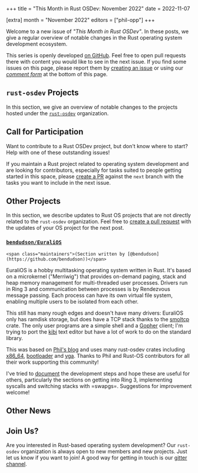 +++
title = "This Month in Rust OSDev: November 2022"
date = 2022-11-07

[extra]
month = "November 2022"
editors = ["phil-opp"]
+++

Welcome to a new issue of _"This Month in Rust OSDev"_. In these posts, we give a regular overview of notable changes in the Rust operating system development ecosystem.

<!-- more -->

This series is openly developed [on GitHub](https://github.com/rust-osdev/homepage/). Feel free to open pull requests there with content you would like to see in the next issue. If you find some issues on this page, please report them by [creating an issue](https://github.com/rust-osdev/homepage/issues/new) or using our [_comment form_](#comment-form) at the bottom of this page.

<!--
    This is a draft for the upcoming "This Month in Rust OSDev (November 2022)" post.
    Feel free to create pull requests against the `next` branch to add your
    content here.
    Please take a look at the past posts on https://rust-osdev.com/ to see the
    general structure of these posts.
-->

## `rust-osdev` Projects

In this section, we give an overview of notable changes to the projects hosted under the [`rust-osdev`] organization.

[`rust-osdev`]: https://github.com/rust-osdev/about

<!--
    Please use the following template:

    ### [`repo_name`](https://github.com/rust-osdev/repo_name)
    <span class="maintainers">Maintained by [@maintainer_1](https://github.com/maintainer_1)</span>

    The `repo_name` crate ...<<short introduction>>...

    We merged the following changes this month:
    <<changelog, either in list or text form>>
-->


## Call for Participation

Want to contribute to a Rust OSDev project, but don't know where to start? Help with one of these outstanding issues!

<!--
    Please use the following template for adding items:
    - [(`repo_name`) Issue Description](https://example.com/link-to-issue)
-->

<!-- <span class="gray">

_No tasks were proposed for this section this month._

</span> -->

If you maintain a Rust project related to operating system development and are looking for contributors, especially for tasks suited to people getting started in this space, please [create a PR](https://github.com/rust-osdev/homepage/pulls) against the `next` branch with the tasks you want to include in the next issue.

## Other Projects

In this section, we describe updates to Rust OS projects that are not directly related to the `rust-osdev` organization. Feel free to [create a pull request](https://github.com/rust-osdev/homepage/pulls) with the updates of your OS project for the next post.

<!--
    Please use the following template:

    ### [`owner_name/repo_name`](https://github.com/rust-osdev/owner_name/repo_name)
    <span class="maintainers">(Section written by [@your_github_name](https://github.com/your_github_name))</span>

    ...<<your project updates>>...
-->

### [`bendudson/EuraliOS`](https://github.com/bendudson/EuraliOS)
    <span class="maintainers">(Section written by [@bendudson](https://github.com/bendudson))</span>

EuraliOS is a hobby multitasking operating system written in
Rust. It's based on a microkernel ("Merriwig") that provides on-demand
paging, stack and heap memory management for multi-threaded user
processes. Drivers run in Ring 3 and communication between processes
is by Rendezvous message passing. Each process can have its own
virtual file system, enabling multiple users to be isolated from each
other.

This still has many rough edges and doesn't have many drivers:
EuraliOS only has ramdisk storage, but does have a TCP stack thanks to
the [smoltcp](https://github.com/smoltcp-rs/smoltcp) crate. The only
user programs are a simple shell and a
[Gopher](https://en.wikipedia.org/wiki/Gopher_(protocol)) client; I'm
trying to port the [kibi](https://github.com/ilai-deutel/kibi) text
editor but have a lot of work to do on the standard library.

This was based on [Phil's blog](https://os.phil-opp.com/) and uses
many rust-osdev crates including
[x86_64](https://github.com/rust-osdev/x86_64),
[bootloader](https://github.com/rust-osdev/bootloader) and
[vga](https://github.com/rust-osdev/vga). Thanks to Phil and
Rust-OS contributors for all their work supporting this community!

I've tried to
[document](https://github.com/bendudson/EuraliOS#documentation) the
development steps and hope these are useful for others, particularly
the sections on getting into Ring 3, implementing syscalls and
switching stacks with =swapgs=. Suggestions for improvement welcome!

## Other News

<!--
Here we collect other news, blog posts, etc. related to OS development in Rust. Follow this template:

- [Title](https://example.com)

-->


## Join Us?

Are you interested in Rust-based operating system development? Our `rust-osdev` organization is always open to new members and new projects. Just let us know if you want to join! A good way for getting in touch is our [gitter channel](https://gitter.im/rust-osdev/Lobby).
